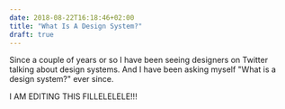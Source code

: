```yaml
---
date: 2018-08-22T16:18:46+02:00
title: "What Is A Design System?"
draft: true
---
```


Since a couple of years or so I have been seeing designers on Twitter talking about design systems. And I have been asking myself "What is a design system?" ever since.

I AM EDITING THIS FILLELELELE!!!